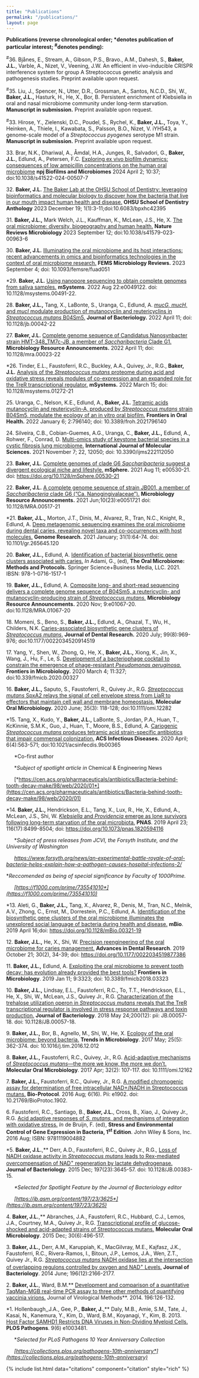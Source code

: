 ```yaml
---
title: "Publications"
permalink: "/publications/"
layout: page
---
```


<b>Publications (reverse chronological order; *denotes publication of particular interest; <sup>#</sup>denotes pending):</b> 


<sup>#</sup>36.  Bjånes, E., Stream, A., Gibson, P.S., Bravo., A.M., Dahesh, S., **Baker, J.L.**, Varble, A., Nizet, V., Veening, J.W.  An efficient in vivo-inducible CRISPR interference system for group A Streptococcus genetic analysis and pathogenesis studies.  Preprint available upon request. 

<sup>#</sup>35. Liu, J., Spencer, N., Utter, D.R., Grossman, A., Santos, N.C.D., Shi, W., **Baker, J.L.,** Hasturk, H., He, X., Bor, B.  Persistent enrichment of Klebsiella in oral and nasal microbiome community under long-term starvation.  **Manuscript in submission.** Preprint available upon request.

<sup>#</sup>33.  Hirose, Y., Zielenski, D.C., Poudel, S., Rychel, K., **Baker, J.L.,** Toya, Y., Heinken, A., Thiele, I., Kawabata, S., Palsson, B.O., Nizet, V.  iYH543, a genome-scale model of a *Streptococcus pyogenes* serotype M1 strain.  **Manuscript in submission.** Preprint available upon request.

33\.  Brar, N.K., Dhariwal, A., Åmdal, H.A., Junges, R., Salvadori, G., **Baker, J.L.**, Edlund, A., Petersen, F.C.  <a id="raw-url" href="https://raw.githubusercontent.com/jonbakerlab/jonbakerlab.github.io/master/publication-pdfs/s41522-024-00507-7.pdf">Exploring ex vivo biofilm dynamics: consequences of low ampicillin concentrations on the human oral microbiome</a> **npj Biofilms and Microbiomes** 2024 April 2; 10:37; doi:10.1038/s41522-024-00507-7 

32\.  **Baker, J.L.**  <a id="raw-url" href="https://raw.githubusercontent.com/jonbakerlab/jonbakerlab.github.io/master/publication-pdfs/2023-12-14-OHSU-SODA_Anthology_Baker.pdf">The Baker Lab at the OHSU School of Dentistry: leveraging bioinformatics and molecular biology to discover how the bacteria that live in our mouth impact human health and disease.</a>  **OHSU School of Dentistry Anthology** 2023 December 19; 1(1):3-11;doi:10.6083/bpxhc42395

31\.  **Baker, J.L.,** Mark Welch, J.L., Kauffman, K., McLean, J.S., He, X.  <a id="raw-url" href="https://raw.githubusercontent.com/jonbakerlab/jonbakerlab.github.io/master/publication-pdfs/s41579-023-00963-6.pdf">The oral microbiome: diversity, biogeography and human health.</a> **Nature Reviews Microbiology** 2023 September 12; doi:10.1038/s41579-023-00963-6


30\.  **Baker, J.L.**  <a id="raw-url" href="https://raw.githubusercontent.com/jonbakerlab/jonbakerlab.github.io/master/publication-pdfs/fuad051.pdf">Illuminating the oral microbiome and its host interactions:  recent advancements in omics and bioinformatics technologies in the context of oral microbiome research.</a> **FEMS Microbiology Reviews.** 2023 September 4; doi: 10.1093/femsre/fuad051

\*29.  **Baker, J.L.** <a id="raw-url" href="https://raw.githubusercontent.com/jonbakerlab/jonbakerlab.github.io/master/publication-pdfs/msystems.00491-22.pdf">Using nanopore sequencing to obtain complete genomes from saliva samples.</a> **mSystems**. 2022 Aug 22:e0049122. doi: 10.1128/msystems.00491-22. 

28\.  **Baker, J.L.,** Tang, X., LaBonte, S., Uranga, C., Edlund, A. <a id="raw-url" href="https://raw.githubusercontent.com/jonbakerlab/jonbakerlab.github.io/master/publication-pdfs/jb.00042-22.pdf">*mucG,* *mucH,* and *mucI* modulate production of mutanocyclin and reutericyclins in *Streptococcus mutans* B04Sm5.</a> **Journal of Bacteriology.**  2022 April 11; doi: 10.1128/jb.00042-22

27\.  **Baker, J.L.**  <a id="raw-url" href="https://raw.githubusercontent.com/jonbakerlab/jonbakerlab.github.io/master/publication-pdfs/mra.00023-22.pdf">Complete genome sequence of Candidatus Nanosynbacter strain HMT-348\_TM7c-JB, a member of *Saccharibacteria* Clade G1.</a> **Microbiology Resource Announcements.**  2022 April 11; doi: 10.1128/mra.00023-22

\*26.  Tinder, E.L., Faustoferri, R.C., Buckley, A.A., Quivey, Jr., R.G., **Baker, J.L.**  <a id="raw-url" href="https://raw.githubusercontent.com/jonbakerlab/jonbakerlab.github.io/master/publication-pdfs/msystems.01272-21.pdf">Analysis of the *Streptococcus mutans* proteome during acid and oxidative stress reveals modules of co-expression and an expanded role for the TreR transcriptional regulator.</a> **mSystems.**  2022 March 15; doi: 10.1128/msystems.01272-21 

25\.  Uranga, C., Nelson, K.E., Edlund, A., **Baker, J.L.**  <a id="raw-url" href="https://raw.githubusercontent.com/jonbakerlab/jonbakerlab.github.io/master/publication-pdfs/froh-02-796140.pdf">Tetramic acids mutanocyclin and reutericyclin-A, produced by *Streptococcus mutans* strain B04Sm5, modulate the ecology of an in vitro oral biofilm.</a>  **Frontiers in Oral Health.**  2022 January 6; 2:796140; doi: 10.3389/froh.2021796140

24\.  Silveira, C.B., Cobian-Guemes, A.G., Uranga, C., **Baker, J.L.,** Edlund, A., Rohwer, F., Conrad, D.  <a id="raw-url" href="https://raw.githubusercontent.com/jonbakerlab/jonbakerlab.github.io/master/publication-pdfs/ijms-22-12050.pdf">Multi-omics study of keystone bacterial species in a cystic fibrosis lung microbiome.</a> **International Journal of Molecular Sciences.**  2021 November 7; 22, 12050; doi: 10.3390/ijms222112050

23\.  **Baker, J.L.**  <a id="raw-url" href="https://raw.githubusercontent.com/jonbakerlab/jonbakerlab.github.io/master/publication-pdfs/mSphere.00530-21.pdf">Complete genomes of clade G6 *Saccharibacteria* suggest a divergent ecological niche and lifestyle.</a>  **mSphere.**  2021 Aug 11; e00530-21. doi: https://doi.org/10.1128/mSphere.00530-21

22\.  **Baker, J.L.**  <a id="raw-url" href="https://raw.githubusercontent.com/jonbakerlab/jonbakerlab.github.io/master/publication-pdfs/MRA.00517-21.pdf">A complete genome sequence of strain JB001, a member of *Saccharibacteria* clade G6 (“Ca. Nanogingivalaceae”).</a>  **Microbiology Resource Announcements.** 2021 Jun;10(23):e0051721 doi: 10.1128/MRA.00517-21

\*21.  **Baker, J.L.,** Morton, J.T., Dinis, M., Alvarez, R., Tran, N.C., Knight, R., Edlund, A.  <a id="raw-url" href="https://raw.githubusercontent.com/jonbakerlab/jonbakerlab.github.io/master/publication-pdfs/Genome%20Res.-2021-Baker-64-74.pdf">Deep metagenomic sequencing examines the oral microbiome during dental caries, revealing novel taxa and co-occurrences with host molecules.</a> **Genome Research.** 2021 January; 31(1):64-74. doi: 10.1101/gr.265645.120

20\.  **Baker, J.L.,** Edlund, A.  <a id="raw-url" href="https://raw.githubusercontent.com/jonbakerlab/jonbakerlab.github.io/master/publication-pdfs/bok-978-1-0716-1518-8.pdf">Identification of bacterial biosynthetic gene clusters associated with caries.</a>  *In* Adami, G., (ed), **The Oral Microbiome: Methods and Protocols.** Springer Science+Business Media, LLC. 2021.  IBSN: 978-1-0716-1517-1

19\.  **Baker, J.L.,** Edlund, A.  <a id="raw-url" href="https://raw.githubusercontent.com/jonbakerlab/jonbakerlab.github.io/master/publication-pdfs/Microbiology%20Resource%20Announcements-2020-Baker-e01067-20.full.pdf">Composite long- and short-read sequencing delivers a complete genome sequence of B04Sm5, a reutericyclin- and mutanocyclin-producing strain of *Streptococcus mutans.*</a> **Microbiology Resource Announcements.** 2020 Nov; 9:e01067-20. doi:10.1128/MRA.01067-20

18\.  Momeni, S., Beno, S., **Baker, J.L.,** Edlund, A., Ghazal, T., Wu, H., Childers, N.K.  <a id="raw-url" href="https://raw.githubusercontent.com/jonbakerlab/jonbakerlab.github.io/master/publication-pdfs/Momeni-JDR.pdf">Caries-associated biosynthetic gene clusters of *Streptococcus mutans*.</a> **Journal of Dental Research.** 2020 July; 99(8):969-976; doi:10.1177/0022034520914519

17\.  Yang, Y., Shen, W., Zhong, Q., He, X., **Baker, J.L.,** Xiong, K., Jin, X., Wang, J., Hu, F., Le, S.  <a id="raw-url" href="https://raw.githubusercontent.com/jonbakerlab/jonbakerlab.github.io/master/publication-pdfs/fmicb-11-00327.pdf">Development of a bacteriophage cocktail to constrain the emergence of phage-resistant *Pseudomonas aeruginosa.*</a> **Frontiers in Microbiology.**  2020 March 4; 11:327; doi:10.339/fmicb.2020.00327

16\.  **Baker, J.L.,** Saputo, S., Faustoferri, R., Quivey Jr., R.G.  <a id="raw-url" href="https://raw.githubusercontent.com/jonbakerlab/jonbakerlab.github.io/master/publication-pdfs/MOM-baker2020.pdf">*Streptococcus mutans* SpxA2 relays the signal of cell envelope stress from LiaR to effectors that maintain cell wall and membrane homeostasis.</a> **Molecular Oral Microbiology.** 2020 June; 35(3): 118-128; doi:10.1111/omi.12282

\*15.  Tang, X., Kudo, Y., **Baker, J.L.,** LaBonte, S., Jordan, P.A., Huan, T., KcKinnie, S.M.K., Guo, J., Huan, T., Moore, B.S., Edlund, A. <a id="raw-url" href="https://raw.githubusercontent.com/jonbakerlab/jonbakerlab.github.io/master/publication-pdfs/Tang-et-al-2020-acsinfecdis.9b00365.pdf">Cariogenic *Streptococcus mutans* produces tetramic acid strain-specific antibiotics that impair commensal colonization.</a>  **ACS Infectious Diseases.** 2020 April; 6(4):563-571; doi:10.1021/acsinfecdis.9b00365

`	`\*Co-first author

`	`\**Subject of spotlight article in* Chemical & Engineering News

`	`[*https://cen.acs.org/pharmaceuticals/antibiotics/Bacteria-behind-tooth-decay-make/98/web/2020/01*](https://cen.acs.org/pharmaceuticals/antibiotics/Bacteria-behind-tooth-decay-make/98/web/2020/01)

\*14.  **Baker, J.L.,** Hendrickson, E.L., Tang, X., Lux, R., He, X., Edlund, A., McLean, J.S., Shi, W.  <a id="raw-url" href="https://raw.githubusercontent.com/jonbakerlab/jonbakerlab.github.io/master/publication-pdfs/Baker_et_al_PNAS.pdf">*Klebsiella* and *Providencia* emerge as lone survivors following long-term starvation of the oral microbiota.</a> **PNAS**.  2019 April 23; 116(17):8499-8504; doi: https://doi.org/10.1073/pnas.1820594116

`	`\**Subject of press releases from JCVI, the Forsyth Institute, and the University of Washington*

`	`*<https://www.forsyth.org/news/an-experimental-battle-royale-of-oral-bacteria-helps-explain-how-a-pathogen-causes-hospital-infections-2/>* 

\**Reccomended as being of special significance by Faculty of 1000Prime.*

`	`*[https://f1000.com/prime/735541010*](https://f1000.com/prime/735541010)*

\*13.  Aleti, G., **Baker, J.L.,** Tang, X., Alvarez, R., Denis, M., Tran, N.C., Melnik, A.V., Zhong, C., Ernst, M., Dorrestein, P.C., Edlund, A.  <a id="raw-url" href="https://raw.githubusercontent.com/jonbakerlab/jonbakerlab.github.io/master/publication-pdfs/e00321-19.full.pdf">Identification of the biosynthetic gene clusters of the oral microbiome illuminates the unexplored social language of bacteria during health and disease.</a>  **mBio**. 2019 April 16;doi: https://doi.org/10.1128/mBio.00321-19

12\.  **Baker, J.L.,** He, X., Shi, W.  <a id="raw-url" href="https://raw.githubusercontent.com/jonbakerlab/jonbakerlab.github.io/master/publication-pdfs/ADR2019.pdf">Precision reengineering of the oral microbiome for caries management.</a>  **Advances in Dental Research**.  2019 October 21; 30(2), 34-39; doi: https://doi.org/10.1177/0022034519877386

11\.  **Baker, J.L.,** Edlund, A.  <a id="raw-url" href="https://raw.githubusercontent.com/jonbakerlab/jonbakerlab.github.io/master/publication-pdfs/fmicb-09-03323.pdf">Exploiting the oral microbiome to prevent tooth decay:  has evolution already provided the best tools?</a>  **Frontiers in Microbiology**.  2019 Jan 11; 9:3323; doi: 10.3389/fmicb2018.03323

10\.  **Baker, J.L.,** Lindsay, E.L., Faustoferri, R.C., To, T.T., Hendrickson, E.L., He, X., Shi, W., McLean, J.S., Quivey Jr., R.G.  <a id="raw-url" href="https://raw.githubusercontent.com/jonbakerlab/jonbakerlab.github.io/master/publication-pdfs/J_Bacteriol_2018_Baker.PDF">Characterization of the trehalose utilization operon in *Streptococcus mutans* reveals that the TreR transcriptional regulator is involved in stress response pathways and toxin production.</a> **Journal of Bacteriology**. 2018 May 24;200(12): pii: JB.00057-18. doi: 10.1128/JB.00057-18.

9\.  **Baker, J.L.,** Bor, B., Agnello, M., Shi, W., He, X.  <a id="raw-url" href="https://raw.githubusercontent.com/jonbakerlab/jonbakerlab.github.io/master/publication-pdfs/Ecology%20of%20the%20Oral%20Microbiome.pdf">Ecology of the oral microbiome:  beyond bacteria.</a>  **Trends in Microbiology**. 2017 May; 25(5): 362-374. doi: 10.1016/j.tim.2016.12.012

8\.  **Baker, J.L.,** Faustoferri, R.C., Quivey, Jr., R.G.  <a id="raw-url" href="https://raw.githubusercontent.com/jonbakerlab/jonbakerlab.github.io/master/publication-pdfs/Baker_et_al-2016-Molecular_Oral_Microbiology.pdf">Acid-adaptive mechanisms of *Streptococcus mutans*—the more we know, the more we don’t.</a> **Molecular Oral Microbiology**.  2017 Apr; 32(2): 107-117. doi:  10.1111/omi.12162

7\.  **Baker, J.L.,** Faustoferri, R.C., Quivey, Jr., R.G.  <a id="raw-url" href="https://raw.githubusercontent.com/jonbakerlab/jonbakerlab.github.io/master/publication-pdfs/Bio-protocol1902.pdf">A modified chromogenic assay for determination of free intracellular NAD+/NADH in Streptococcus mutans.</a> **Bio-Protocol**.  2016 Aug; 6(16). Pii: e1902. doi: 10.21769/BioProtoc.1902.

6\.  Faustoferri, R.C., Santiago, B., <b>Baker, J.L.</b>, Cross, B., Xiao, J., Quivey Jr., R.G.  <a id="raw-url" href="https://raw.githubusercontent.com/jonbakerlab/jonbakerlab.github.io/master/publication-pdfs/ch88-2.pdf">Acid adaptive responses of <i>S. mutans,</i> and mechanisms of integration with oxidative stress.</a> <i>In</i> de Bruijn, F. (ed), <b>Stress and Environmental Control of Gene Expression in Bacteria, 1<sup>st</sup> Edition</b>.  John Wiley & Sons, Inc.  2016 Aug; ISBN: 9781119004882

\*5.  **Baker, J.L.**,** Derr, A.D., Faustoferri, R.C., Quivey Jr., R.G.*,* <a id="raw-url" href="https://raw.githubusercontent.com/jonbakerlab/jonbakerlab.github.io/master/publication-pdfs/J.%20Bacteriol.-2015-Baker-3645-57.pdf">Loss of NADH oxidase activity in *Streptococcus mutans* leads to Rex-mediated overcompensation of NAD<sup>+</sup> regeneration by lactate dehydrogenase.</a> **Journal of Bacteriology**.  2015 Dec;  197(23):3645-57. doi: 10.1128/JB.00383-15.

`	`*\*Selected for Spotlight Feature by the Journal of Bacteriology editor*

`	`*[https://jb.asm.org/content/197/23/3625*](https://jb.asm.org/content/197/23/3625)*

4\.  **Baker, J.L.**,** Abranches, J.A., Faustoferri, R.C., Hubbard, C.J., Lemos, J.A., Courtney, M.A., Quivey Jr., R.G.  <a id="raw-url" href="https://raw.githubusercontent.com/jonbakerlab/jonbakerlab.github.io/master/publication-pdfs/Baker_et_al-2015-Molecular_Oral_Microbiology.pdf">Transcriptional profile of glucose-shocked and acid-adapted strains of Streptococcus mutans.</a> **Molecular Oral Microbiology**.  2015 Dec; 30(6):496-517.

3\.  **Baker, J.L.,** Derr, A.M., Karuppiah, K., MacGilvray, M.E., Kajfasz, J.K., Faustoferri, R.C., Rivera-Ramos, I., Bitoun, J.P., Lemos, J.A., Wen, Z.T., Quivey Jr., R.G.  <a id="raw-url" href="https://raw.githubusercontent.com/jonbakerlab/jonbakerlab.github.io/master/publication-pdfs/J.%20Bacteriol.-2014-Baker-2166-77.pdf">*Streptococcus mutans* NADH oxidase lies at the intersection of overlapping regulons controlled by oxygen and NAD<sup>+</sup> Levels.</a> **Journal of Bacteriology**.  2014 June; 196(12):2166-2177.

2\.  **Baker, J.L.**, Ward, B.M.**  <a id="raw-url" href="https://raw.githubusercontent.com/jonbakerlab/jonbakerlab.github.io/master/publication-pdfs/1-s2.0-S0166093413004308-main.pdf">Development and comparison of a quantitative TaqMan-MGB real-time PCR assay to three other methods of quantifying vaccinia virions.</a> Journal of Virological Methods**. 2014.  196:126-132.

\*1.  Hollenbaugh,,J.A., Gee, P., **Baker, J.**,** Daly, M.B., Amie, S.M., Tate, J., Kasai, N., Kanemura, Y., Kim, D., Ward, B.M., Koyanagi, Y., Kim, B.  2013.  <a id="raw-url" href="https://raw.githubusercontent.com/jonbakerlab/jonbakerlab.github.io/master/publication-pdfs/journal.ppat.1003481-2.PDF">Host Factor SAMHD1 Restricts DNA Viruses in Non-Dividing Myeloid Cells.</a> **PLOS Pathogens**. 9(6) e1003481.

`	`\**Selected for PLoS Pathogens 10 Year Anniversary Collection*

`	`*[https://collections.plos.org/pathogens-10th-anniversary*](https://collections.plos.org/pathogens-10th-anniversary)*




{% include list.html data="citations" component="citation" style="rich" %}
